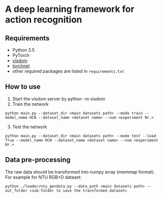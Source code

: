 # A deep learning framework for action recognition

## Requirements
- Python 3.5
- PyTorch
- [visdom](https://github.com/facebookresearch/visdom)
- [torchnet](https://github.com/pytorch/tnt)
- other required packages are listed in `requirements.txt`

## How to use
1. Start the visdom server by
python -m visdom
2. Train the network 
```commandline
python main.py --dataset_dir <main datasets path> --mode train --model_name HCN --dataset_name <dataset name> --num <experiment Nr.>
```
3. Test the network
```commandline
python main.py --dataset_dir <main datasets path> --mode test --load True --model_name HCN --dataset_name <dataset name> --num <experiment Nr.>
```
## Data pre-processing
The raw data should be transformed into numpy array (memmap format).
For example for NTU RGB+D dataset:
```commandline
python ./loader/ntu_gendata.py --data_path <main datasets path> --out_folder <sub-folder to save the transformed dataset>
```
